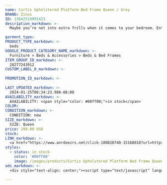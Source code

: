 ```yaml
---
name: Curtis Upholstered Platform Bed Frame Queen / Grey
BRAND: Zinus
ID: 13642510991423
description_markdown: >-
  Maybe you’re not into extra frills when it comes to your bedroom. Enter the Curtis Upholstered Platform Bed. Available in a variety of different colors, this simple yet polished foundation offers the refinement of fabric upholstery along with the reliable mattress support of a traditional box spring, so you can put supportive sleep first, but still have a bed that ties a room together. Crafted with durable wooden slats and a steel center support bar, this attractive foundation is well equipped to support your spring, latex or memory foam mattress for years to come. And worry not, a 5 year warranty is included, should any piece of this frame fall short of perfection. Shipped compactly in one box with all tools, parts and instructions, the only thing more impressive than its good looks and stress-free assembly are its thousands of positive reviews.

garment_type:
PRODUCT_TYPE_markdown: >-
  beds
GOOGLE_PRODUCT_CATEGORY_NAME_markdown: >-
  Furniture > Beds & Accessories > Beds & Bed Frames
ITEM_GROUP_ID_markdown: >-
  28277243912
CUSTOM_LABEL_0_markdown: >-
  
PROMOTION_ID_markdown: >-
  
LAST_UPDATED_markdown: >-
  2024-01-25T06:34:23.988-08:00
AVAILABILITY_markdown: >-
  AVAILABILITY: <span style="color: #00ff00;">in stock</span>
COLOR:
CONDITION_markdown: >-
  CONDITION: new
SIZE_markdown: >-
  SIZE: Queen
price: 299.00 USD
stock: 
LINK_markdown: >-
  <a href="https://www.anrdoezrs.net/click-100820740-15168018?url=https%3A%2F%2Fwww.zinus.com%2Fproducts%2Fcurtis-upholstered-platform-bed-frame%3Fvariant%3D13642510991423" target="_blank" style="display: inline-block; padding: 10px 20px; font-size: 16px; text-align: center; text-decoration: none; cursor: pointer; border: 1px solid #3498db; color: #3498db; background-color: #fff; border-radius: 5px; transition: background-color 0.3s;">Go to Product</a>
styles:
  - status: in stock
    color: '#00ff00'
    image: /images/products/Curtis Upholstered Platform Bed Frame Queen _ Grey/28277243912_1_Curtis_Upholstered_Platform_bed_frame.jpg
ads_markdown: >-
  <div style="text-align: center;"><script type="text/javascript" language="javascript" src="https://www.kqzyfj.com/placeholder-53972247?target=_top&mouseover=N"></script></div>

---
```

